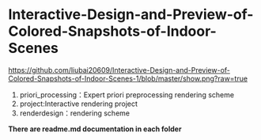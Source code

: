 # Interactive-Design-and-Preview-of-Colored-Snapshots-of-Indoor-Scenes
https://github.com/liubai20609/Interactive-Design-and-Preview-of-Colored-Snapshots-of-Indoor-Scenes-1/blob/master/show.png?raw=true
1. priori_processing：Expert priori preprocessing rendering scheme
2. project:Interactive rendering project
3. renderdesign：rendering scheme

<b>There are readme.md documentation in each folder</b>
